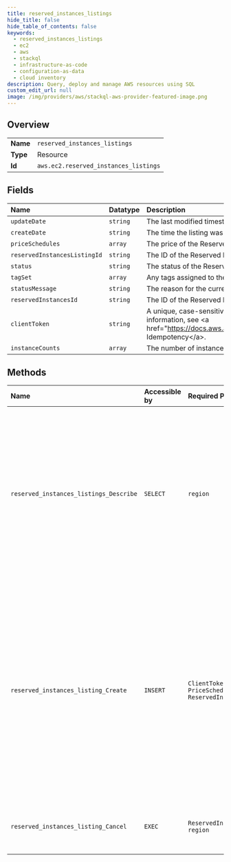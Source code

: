 ```yaml
---
title: reserved_instances_listings
hide_title: false
hide_table_of_contents: false
keywords:
  - reserved_instances_listings
  - ec2
  - aws    
  - stackql
  - infrastructure-as-code
  - configuration-as-data
  - cloud inventory
description: Query, deploy and manage AWS resources using SQL
custom_edit_url: null
image: /img/providers/aws/stackql-aws-provider-featured-image.png
---
```

  
    

## Overview
<table><tbody>
<tr><td><b>Name</b></td><td><code>reserved_instances_listings</code></td></tr>
<tr><td><b>Type</b></td><td>Resource</td></tr>
<tr><td><b>Id</b></td><td><code>aws.ec2.reserved_instances_listings</code></td></tr>
</tbody></table>

## Fields
| Name | Datatype | Description |
|:-----|:---------|:------------|
| `updateDate` | `string` | The last modified timestamp of the listing. |
| `createDate` | `string` | The time the listing was created. |
| `priceSchedules` | `array` | The price of the Reserved Instance listing. |
| `reservedInstancesListingId` | `string` | The ID of the Reserved Instance listing. |
| `status` | `string` | The status of the Reserved Instance listing. |
| `tagSet` | `array` | Any tags assigned to the resource. |
| `statusMessage` | `string` | The reason for the current status of the Reserved Instance listing. The response can be blank. |
| `reservedInstancesId` | `string` | The ID of the Reserved Instance. |
| `clientToken` | `string` | A unique, case-sensitive key supplied by the client to ensure that the request is idempotent. For more information, see &lt;a href="https://docs.aws.amazon.com/AWSEC2/latest/APIReference/Run_Instance_Idempotency.html"&gt;Ensuring Idempotency&lt;/a&gt;. |
| `instanceCounts` | `array` | The number of instances in this state. |
## Methods
| Name | Accessible by | Required Params | Description |
|:-----|:--------------|:----------------|:------------|
| `reserved_instances_listings_Describe` | `SELECT` | `region` | &lt;p&gt;Describes your account's Reserved Instance listings in the Reserved Instance Marketplace.&lt;/p&gt; &lt;p&gt;The Reserved Instance Marketplace matches sellers who want to resell Reserved Instance capacity that they no longer need with buyers who want to purchase additional capacity. Reserved Instances bought and sold through the Reserved Instance Marketplace work like any other Reserved Instances.&lt;/p&gt; &lt;p&gt;As a seller, you choose to list some or all of your Reserved Instances, and you specify the upfront price to receive for them. Your Reserved Instances are then listed in the Reserved Instance Marketplace and are available for purchase.&lt;/p&gt; &lt;p&gt;As a buyer, you specify the configuration of the Reserved Instance to purchase, and the Marketplace matches what you're searching for with what's available. The Marketplace first sells the lowest priced Reserved Instances to you, and continues to sell available Reserved Instance listings to you until your demand is met. You are charged based on the total price of all of the listings that you purchase.&lt;/p&gt; &lt;p&gt;For more information, see &lt;a href="https://docs.aws.amazon.com/AWSEC2/latest/UserGuide/ri-market-general.html"&gt;Reserved Instance Marketplace&lt;/a&gt; in the &lt;i&gt;Amazon EC2 User Guide&lt;/i&gt;.&lt;/p&gt; |
| `reserved_instances_listing_Create` | `INSERT` | `ClientToken, InstanceCount, PriceSchedules, ReservedInstancesId, region` | &lt;p&gt;Creates a listing for Amazon EC2 Standard Reserved Instances to be sold in the Reserved Instance Marketplace. You can submit one Standard Reserved Instance listing at a time. To get a list of your Standard Reserved Instances, you can use the &lt;a&gt;DescribeReservedInstances&lt;/a&gt; operation.&lt;/p&gt; &lt;note&gt; &lt;p&gt;Only Standard Reserved Instances can be sold in the Reserved Instance Marketplace. Convertible Reserved Instances cannot be sold.&lt;/p&gt; &lt;/note&gt; &lt;p&gt;The Reserved Instance Marketplace matches sellers who want to resell Standard Reserved Instance capacity that they no longer need with buyers who want to purchase additional capacity. Reserved Instances bought and sold through the Reserved Instance Marketplace work like any other Reserved Instances.&lt;/p&gt; &lt;p&gt;To sell your Standard Reserved Instances, you must first register as a seller in the Reserved Instance Marketplace. After completing the registration process, you can create a Reserved Instance Marketplace listing of some or all of your Standard Reserved Instances, and specify the upfront price to receive for them. Your Standard Reserved Instance listings then become available for purchase. To view the details of your Standard Reserved Instance listing, you can use the &lt;a&gt;DescribeReservedInstancesListings&lt;/a&gt; operation.&lt;/p&gt; &lt;p&gt;For more information, see &lt;a href="https://docs.aws.amazon.com/AWSEC2/latest/UserGuide/ri-market-general.html"&gt;Reserved Instance Marketplace&lt;/a&gt; in the &lt;i&gt;Amazon EC2 User Guide&lt;/i&gt;.&lt;/p&gt; |
| `reserved_instances_listing_Cancel` | `EXEC` | `ReservedInstancesListingId, region` | &lt;p&gt;Cancels the specified Reserved Instance listing in the Reserved Instance Marketplace.&lt;/p&gt; &lt;p&gt;For more information, see &lt;a href="https://docs.aws.amazon.com/AWSEC2/latest/UserGuide/ri-market-general.html"&gt;Reserved Instance Marketplace&lt;/a&gt; in the &lt;i&gt;Amazon EC2 User Guide&lt;/i&gt;.&lt;/p&gt; |
